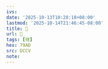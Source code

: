 ```yaml
---
ivs:
date: '2025-10-13T10:28:18+08:00'
lastmod: '2025-10-14T21:46:45-08:00'
title: 􃆀
url: 􃆀
tags: [禭]
hex: 79AD
src: DCCV
note:
---
```

